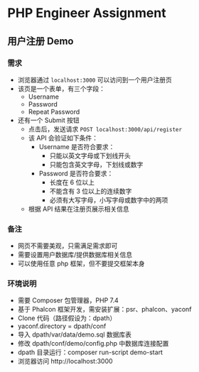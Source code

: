 # PHP Engineer Assignment

## 用户注册 Demo

### 需求

- 浏览器通过 `localhost:3000` 可以访问到一个用户注册页
- 该页是一个表单，有三个字段：
  - Username
  - Password
  - Repeat Password
- 还有一个 Submit 按钮
  - 点击后，发送请求 `POST localhost:3000/api/register`
  - 该 API 会验证如下条件：
    - Username 是否符合要求：
      - 只能以英文字母或下划线开头
      - 只能包含英文字母，下划线或数字
    - Password 是否符合要求：
      - 长度在 6 位以上
      - 不能含有 3 位以上的连续数字
      - 必须有大写字母，小写字母或数字中的两项
  - 根据 API 结果在注册页展示相关信息
  
### 备注
  
- 网页不需要美观，只需满足需求即可
- 需要设置用户数据库/提供数据库相关信息
- 可以使用任意 php 框架，但不要提交框架本身
  
### 环境说明
  
- 需要 Composer 包管理器，PHP 7.4
- 基于 Phalcon 框架开发，需安装扩展：psr、phalcon、yaconf
- Clone 代码（路径假设为：dpath）
- yaconf.directory = dpath/conf
- 导入 dpath/var/data/demo.sql 数据库表
- 修改 dpath/conf/demo/config.php 中数据库连接配置
- dpath 目录运行：composer run-script demo-start
- 浏览器访问 http://localhost:3000
